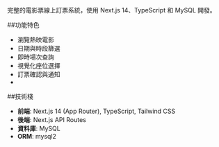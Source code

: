 完整的電影票線上訂票系統，使用 Next.js 14、TypeScript 和 MySQL 開發。

##功能特色
- 瀏覽熱映電影
- 日期與時段篩選
- 即時場次查詢
- 視覺化座位選擇
- 訂票確認與通知
- 
##技術棧
- **前端**: Next.js 14 (App Router), TypeScript, Tailwind CSS
- **後端**: Next.js API Routes
- **資料庫**: MySQL
- **ORM**: mysql2
